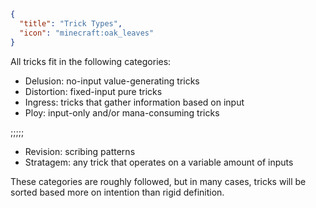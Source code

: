 ```json
{
  "title": "Trick Types",
  "icon": "minecraft:oak_leaves"
}
```

All tricks fit in the following categories:

- Delusion: no-input value-generating tricks
- Distortion: fixed-input pure tricks
- Ingress: tricks that gather information based on input
- Ploy: input-only and/or mana-consuming tricks

;;;;;

- Revision: scribing patterns
- Stratagem: any trick that operates on a variable amount of inputs

These categories are roughly followed, but in many cases, 
tricks will be sorted based more on intention than rigid definition.
